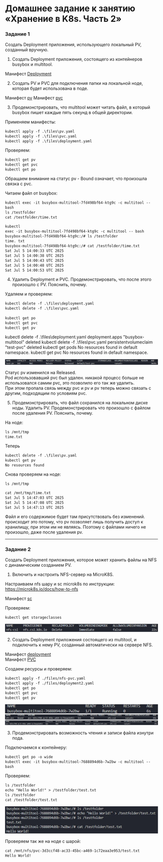 # Домашнее задание к занятию «Хранение в K8s. Часть 2»

### Задание 1

Создать Deployment приложения, использующего локальный PV, созданный вручную.

1. Создать Deployment приложения, состоящего из контейнеров busybox и multitool.

Манифест [Deployment](./files/deployment.yaml)

2. Создать PV и PVC для подключения папки на локальной ноде, которая будет использована в поде.

Манифест [pv](./files/pv.yaml)
Манифест [pvc](./files/pvc.yaml)

3. Продемонстрировать, что multitool может читать файл, в который busybox пишет каждые пять секунд в общей директории.

Применяем манифесты:  

```
kubectl apply -f .\files\pv.yaml  
kubectl apply -f .\files\pvc.yaml  
kubectl apply -f .\files\deployment.yaml  
```

Проверяем:  

```
kubectl get pv  
kubectl get pvc  
kubectl get po   
```

Обращаем внимание на статус pv - Bound означает, что произошла связка с pvc.  

Читаем файл от busybox:  

```
kubectl exec -it busybox-multitool-7fd498bf64-ktg9c -c multitool -- bash    
ls /testfolder  
cat /testfolder/time.txt  
```

```
kubectl
exec -it busybox-multitool-7fd498bf64-ktg9c -c multitool -- bash
busybox-multitool-7fd498bf64-ktg9c:/# ls /testfolder
time. txt
busybox-multitool-7fd498bf64-ktg9c:/# cat /testfolder/time.txt
Sat Jul 5 14:00:33 UTC 2025
Sat Jul 5 14:00:38 UTC 2025
Sat Jul 5 14:00:43 UTC 2025
Sat Jul 5 14:00:48 UTC 2025
Sat Jul 5 14:00:53 UTC 2025
```

4. Удалить Deployment и PVC. Продемонстрировать, что после этого произошло с PV. Пояснить, почему.

Удаляем и проверяем:  

```
kubectl delete -f .\files\deployment.yaml  
kubectl delete -f .\files\pvc.yaml  

kubectl get po  
kubectl get pvc  
kubectl get pv  
```

kubectl delete -f .\files\deployment.yaml
deployment.apps "busybox-multitool" deleted
kubectl delete -f .\\files\pvc.yaml
persistentvolumeclaim "test-pvc" deleted
kubectl get pods
No resources found in default namespace.
kubectl get pvc
No resources found in default namespace.

![результат](./images/1-2.png)

Статус pv изменился на Released.  
Pod использовавший pvc был удален. никакой процесс больше не использовался самим pvc, это позволило его так же удалить.  
При этом пропала связь между pvc и pv и pv теперь можно связать с другим, подходящим по условиям  pvc.  

5. Продемонстрировать, что файл сохранился на локальном диске ноды. Удалить PV.  Продемонстрировать что произошло с файлом после удаления PV. Пояснить, почему.

На ноде:  

```
ls /mnt/tmp
time.txt
```

Теперь  

```
kubectl delete -f .\files\pv.yaml  
kubectl get pv  
No resources found  
```

Снова проверяем на ноде:  

```
ls /mnt/tmp  
```

```
cat /mnt/tmp/time.txt
Sat Jul 5 14:47:03 UTC 2025
Sat Jul 5 14:47:08 UTC 2025
Sat Jul 5 14:47:13 UTC 2025
```

Файл и его содержимое будет там присутствовать без изменений. происходит это потому, что pv позволяет лишь получить доступ к хранилищу, при этом им не являясь.
Поэтому с файлами ничего не произошло, даже после удаления pv.

------

### Задание 2

Создать Deployment приложения, которое может хранить файлы на NFS с динамическим созданием PV.

1. Включить и настроить NFS-сервер на MicroK8S.

Настраиваем nfs шару и sc microk8s по инструкции:  
<https://microk8s.io/docs/how-to-nfs>  

Манифест [sc](./files/sc.yaml)

Проверяем:

```
kubectl get storageclasses  
```

![результат](./images/2-1.png)

2. Создать Deployment приложения состоящего из multitool, и подключить к нему PV, созданный автоматически на сервере NFS.

Манифест [deployment](./files/deployment2.yaml)  
Манифест [PVC](./files/nfs-pvc.yaml)

Создаем ресурсы и проверяем:  

```
kubectl apply -f ./files/nfs-pvc.yaml  
kubectl apply -f ./files/deployment2.yaml  
kubectl get po  
kubectl get pvc  
kubectl get pv  
```

![get po](./images/2-2.1.png)
![get pvc](./images/2-2.2.png)
![get pv](./images/2-2.3.png)

3. Продемонстрировать возможность чтения и записи файла изнутри пода.

Подключаемся к контейнеру:  

```
kubectl get po -o wide   
kubectl exec -it busybox-multitool-7688894d6b-7w2bw -c multitool -- bash   
```

Проверяем:

```
ls /testfolder  
echo "Hello World!" > /testfolder/test.txt  
ls /testfolder  
cat /testfolder/test.txt  
```

![результат](./images/2-5.png)

Проверяем так же на ноде с шарой:  

```
cat /mnt/nfs/pvc-3d3ccf48-ac33-45bc-a469-1c72eaa3e953/test.txt   
Hello World!  
```
